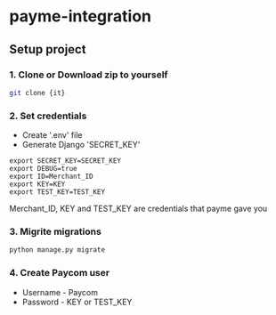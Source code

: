 # payme-integration

## Setup project

### 1. Clone or Download zip to yourself

```sh
git clone {it}
```

### 2. Set credentials

- Create '.env' file
- Generate Django 'SECRET_KEY'

```environs
export SECRET_KEY=SECRET_KEY
export DEBUG=true
export ID=Merchant_ID
export KEY=KEY
export TEST_KEY=TEST_KEY
```

Merchant_ID, KEY and TEST_KEY are credentials that payme gave you

### 3. Migrite migrations

```Python
python manage.py migrate
```

### 4. Create Paycom user

- Username - Paycom
- Password - KEY or TEST_KEY
